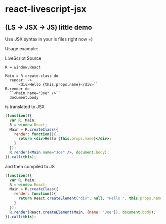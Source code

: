 react-livescript-jsx
====================

(LS -> JSX -> JS) little demo
---------------------------

Use JSX syntax in your ls files right now =)

Usage example:

LiveScript Source

```ls
R = window.React

Main = R.create-class do
  render: ->
    ``<div>Hello {this.props.name}</div>``
R.render do 
  ``<Main name="Joe" />``
  document.body
```

is translated to JSX

```jsx
(function(){
  var R, Main;
  R = window.React;
  Main = R.createClass({
    render: function(){
      return <div>Hello {this.props.name}</div>;
    }
  });
  R.render(<Main name="Joe" />, document.body);
}).call(this);
```

and then compiled to JS

```js
(function(){
  var R, Main;
  R = window.React;
  Main = R.createClass({
    render: function(){
      return React.createElement("div", null, "Hello ", this.props.name);
    }
  });
  R.render(React.createElement(Main, {name: "Joe"}), document.body);
}).call(this);
```
